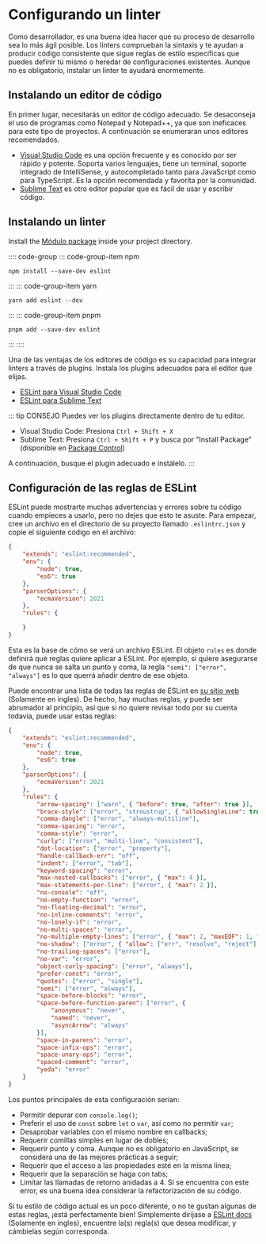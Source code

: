# Configurando un linter

Como desarrollador, es una buena idea hacer que su proceso de desarrollo sea lo más ágil posible. Los linters comprueban la sintaxis y te ayudan a producir código consistente que sigue reglas de estilo específicas que puedes definir tú mismo o heredar de configuraciones existentes. Aunque no es obligatorio, instalar un linter te ayudará enormemente.

## Instalando un editor de código

En primer lugar, necesitarás un editor de código adecuado. Se desaconseja el uso de programas como Notepad y Notepad++, ya que son ineficaces para este tipo de proyectos. A continuación se enumeraran unos editores recomendados.

* [Visual Studio Code](https://code.visualstudio.com/) es una opción frecuente y es conocido por ser rápido y potente. Soporta varios lenguajes, tiene un terminal, soporte integrado de IntelliSense, y autocompletado tanto para JavaScript como para TypeScript. Es la opción recomendada y favorita por la comunidad.
* [Sublime Text](https://www.sublimetext.com/) es otro editor popular que es fácil de usar y escribir código.

## Instalando un linter

Install the [Módulo package](https://www.npmjs.com/package/eslint) inside your project directory.

:::: code-group
::: code-group-item npm

```sh:no-line-numbers
npm install --save-dev eslint
```

:::
::: code-group-item yarn

```sh:no-line-numbers
yarn add eslint --dev
```

:::
::: code-group-item pnpm

```sh:no-line-numbers
pnpm add --save-dev eslint
```

:::
::::

Una de las ventajas de los editores de código es su capacidad para integrar linters a través de plugins. Instala los plugins adecuados para el editor que elijas.

* [ESLint para Visual Studio Code](https://marketplace.visualstudio.com/items?itemName=dbaeumer.vscode-eslint)
* [ESLint para Sublime Text](https://packagecontrol.io/packages/ESLint)

::: tip CONSEJO
Puedes ver los plugins directamente dentro de tu editor.

- Visual Studio Code: Presiona  `Ctrl + Shift + X`
- Sublime Text: Presiona `Ctrl + Shift + P` y busca por "Install Package" (disponible en [Package Control](https://packagecontrol.io/installation))

A continuación, busque el plugin adecuado e instálelo.
:::

## Configuración de las reglas de ESLint

ESLint puede mostrarte muchas advertencias y errores sobre tu código cuando empieces a usarlo, pero no dejes que esto te asuste. Para empezar, cree un archivo en el directorio de su proyecto llamado `.eslintrc.json` y copie el siguiente código en el archivo:

```json
{
	"extends": "eslint:recommended",
	"env": {
		"node": true,
		"es6": true
	},
	"parserOptions": {
		"ecmaVersion": 2021
	},
	"rules": {

	}
}
```

Esta es la base de cómo se verá un archivo ESLint. El objeto `rules` es donde definirá qué reglas quiere aplicar a ESLint. Por ejemplo, si quiere asegurarse de que nunca se salta un punto y coma, la regla `"semi": ["error", "always"]` es lo que querrá añadir dentro de ese objeto.

Puede encontrar una lista de todas las reglas de ESLint en [su sitio web](https://eslint.org/docs/rules) (Solamente en ingles). De hecho, hay muchas reglas, y puede ser abrumador al principio, así que si no quiere revisar todo por su cuenta todavía, puede usar estas reglas:

```json
{
	"extends": "eslint:recommended",
	"env": {
		"node": true,
		"es6": true
	},
	"parserOptions": {
		"ecmaVersion": 2021
	},
	"rules": {
		"arrow-spacing": ["warn", { "before": true, "after": true }],
		"brace-style": ["error", "stroustrup", { "allowSingleLine": true }],
		"comma-dangle": ["error", "always-multiline"],
		"comma-spacing": "error",
		"comma-style": "error",
		"curly": ["error", "multi-line", "consistent"],
		"dot-location": ["error", "property"],
		"handle-callback-err": "off",
		"indent": ["error", "tab"],
		"keyword-spacing": "error",
		"max-nested-callbacks": ["error", { "max": 4 }],
		"max-statements-per-line": ["error", { "max": 2 }],
		"no-console": "off",
		"no-empty-function": "error",
		"no-floating-decimal": "error",
		"no-inline-comments": "error",
		"no-lonely-if": "error",
		"no-multi-spaces": "error",
		"no-multiple-empty-lines": ["error", { "max": 2, "maxEOF": 1, "maxBOF": 0 }],
		"no-shadow": ["error", { "allow": ["err", "resolve", "reject"] }],
		"no-trailing-spaces": ["error"],
		"no-var": "error",
		"object-curly-spacing": ["error", "always"],
		"prefer-const": "error",
		"quotes": ["error", "single"],
		"semi": ["error", "always"],
		"space-before-blocks": "error",
		"space-before-function-paren": ["error", {
			"anonymous": "never",
			"named": "never",
			"asyncArrow": "always"
		}],
		"space-in-parens": "error",
		"space-infix-ops": "error",
		"space-unary-ops": "error",
		"spaced-comment": "error",
		"yoda": "error"
	}
}
```

Los puntos principales de esta configuración serían:

* Permitir depurar con `console.log()`;
* Preferir el uso de `const` sobre `let` o `var`, así como no permitir `var`;
* Desaprobar variables con el mismo nombre en callbacks;
* Requerir comillas simples en lugar de dobles;
* Requerir punto y coma. Aunque no es obligatorio en JavaScript, se considera una de las mejores prácticas a seguir;
* Requerir que el acceso a las propiedades esté en la misma línea;
* Requerir que la separación se haga con tabs;
* Limitar las llamadas de retorno anidadas a 4. Si se encuentra con este error, es una buena idea considerar la refactorización de su código.

Si tu estilo de código actual es un poco diferente, o no te gustan algunas de estas reglas, ¡está perfectamente bien! Simplemente diríjase a [ESLint docs](https://eslint.org/docs/rules/) (Solamente en ingles), encuentre la(s) regla(s) que desea modificar, y cámbielas según corresponda.

